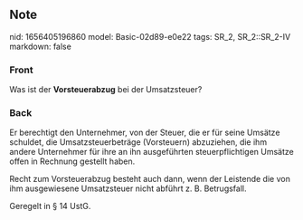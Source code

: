 ## Note
nid: 1656405196860
model: Basic-02d89-e0e22
tags: SR_2, SR_2::SR_2-IV
markdown: false

### Front
Was ist der <b>Vorsteuerabzug</b> bei der Umsatzsteuer?

### Back
Er berechtigt den Unternehmer, von der Steuer, die er für seine Umsätze schuldet, die Umsatzsteuerbeträge (Vorsteuern) abzuziehen, die ihm andere Unternehmer für ihre an ihn ausgeführten steuerpflichtigen Umsätze offen in Rechnung gestellt haben.

Recht zum Vorsteuerabzug besteht auch dann, wenn der Leistende die von ihm ausgewiesene Umsatzsteuer nicht abführt z. B. Betrugsfall. 

Geregelt in § 14 UstG.
